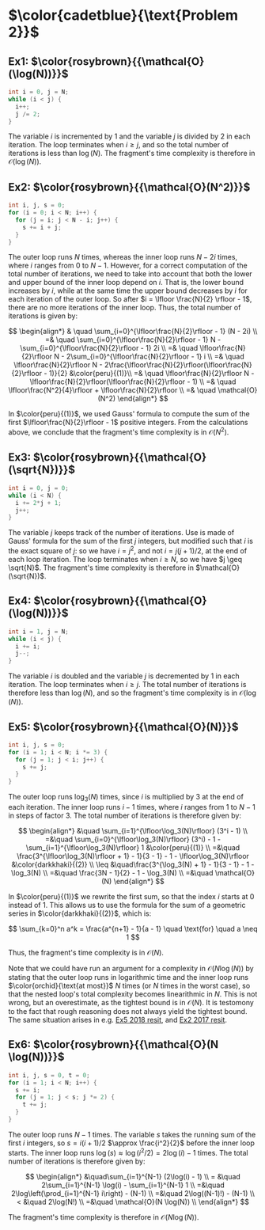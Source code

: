 # $\color{cadetblue}{\text{Problem 2}}$

## Ex1: $\color{rosybrown}{{\mathcal{O}(\log(N))}}$

```c
int i = 0, j = N;
while (i < j) {
  i++;
  j /= 2;
}
```

The variable $i$ is incremented by $1$ and the variable $j$ is divided by $2$ in each iteration. The loop terminates when $i \geq j$, and so the total number of iterations is less than $\log(N)$. The fragment's time complexity is therefore in $\mathcal{O}(\log(N))$.

## Ex2: $\color{rosybrown}{{\mathcal{O}(N^2)}}$

```c
int i, j, s = 0;
for (i = 0; i < N; i++) {
  for (j = i; j < N - i; j++) {
    s += i + j;
  }
}
```

The outer loop runs $N$ times, whereas the inner loop runs $N - 2i$ times, where $i$ ranges from $0$ to $N - 1$. However, for a correct computation of the total number of iterations, we need to take into account that both the lower and upper bound of the inner loop depend on $i$. That is, the lower bound increases by $i$, while at the same time the upper bound decreases by $i$ for each iteration of the outer loop. So after $i = \lfloor \frac{N}{2} \rfloor - 1$, there are no more iterations of the inner loop. Thus, the total number of iterations is given by:

$$
\begin{align*}
  & \quad \sum_{i=0}^{\lfloor\frac{N}{2}\rfloor - 1} (N - 2i) \\
  =& \quad \sum_{i=0}^{\lfloor\frac{N}{2}\rfloor - 1} N - \sum_{i=0}^{\lfloor\frac{N}{2}\rfloor - 1} 2i \\
  =& \quad \lfloor\frac{N}{2}\rfloor N - 2\sum_{i=0}^{\lfloor\frac{N}{2}\rfloor - 1} i \\
  =& \quad \lfloor\frac{N}{2}\rfloor N - 2\frac{\lfloor\frac{N}{2}\rfloor(\lfloor\frac{N}{2}\rfloor - 1)}{2} &\color{peru}{(1)}\\
  =& \quad \lfloor\frac{N}{2}\rfloor N - \lfloor\frac{N}{2}\rfloor(\lfloor\frac{N}{2}\rfloor - 1) \\
  =& \quad \lfloor\frac{N^2}{4}\rfloor + \lfloor\frac{N}{2}\rfloor \\
  =& \quad \mathcal{O}(N^2)
\end{align*}
$$

In $\color{peru}{(1)}$, we used Gauss' formula to compute the sum of the first $\lfloor\frac{N}{2}\rfloor - 1$ positive integers. From the calculations above, we conclude that the fragment's time complexity is in $\mathcal{O}(N^2)$.

## Ex3: $\color{rosybrown}{{\mathcal{O}(\sqrt{N})}}$

```c
int i = 0, j = 0;
while (i < N) {
  i += 2*j + 1;
  j++;
}
```

The variable $j$ keeps track of the number of iterations. Use is made of Gauss' formula for the sum of the first $j$ integers, but modified such that $i$ is the exact square of $j$: so we have $i = j^2$, and not $i = j(j+1)/2$, at the end of each loop iteration. The loop terminates when $i \geq N$, so we have $j \geq \sqrt{N}$. The fragment's time complexity is therefore in $\mathcal{O}(\sqrt{N})$.  

## Ex4: $\color{rosybrown}{{\mathcal{O}(\log(N))}}$

```c
int i = 1, j = N;
while (i < j) {
  i += i;
  j--;
}
```

The variable $i$ is doubled and the variable $j$ is decremented by $1$ in each iteration. The loop terminates when $i \geq j$. The total number of iterations is therefore less than $\log(N)$, and so the fragment's time complexity is in $\mathcal{O}(\log(N))$.

## Ex5: $\color{rosybrown}{{\mathcal{O}(N)}}$

```c
int i, j, s = 0;
for (i = 1; i < N; i *= 3) {
  for (j = 1; j < i; j++) {
    s += j;
  }
}
```

The outer loop runs $\log_3(N)$ times, since $i$ is multiplied by 3 at the end of each iteration. The inner loop runs $i - 1$ times, where $i$ ranges from $1$ to $N - 1$ in steps of factor 3. The total number of iterations is therefore given by:

$$
\begin{align*}
&\quad \sum_{i=1}^{\lfloor\log_3(N)\rfloor} (3^i - 1) \\
=&\quad \sum_{i=0}^{\lfloor\log_3(N)\rfloor} (3^i) - 1 - \sum_{i=1}^{\lfloor\log_3(N)\rfloor} 1 &\color{peru}{(1)} \\
=&\quad \frac{3^{\lfloor\log_3(N)\rfloor + 1} - 1}{3 - 1} - 1 - \lfloor\log_3(N)\rfloor &\color{darkkhaki}{(2)} \\
\leq &\quad\frac{3^{\log_3(N) + 1} - 1}{3 - 1} - 1 - \log_3(N) \\
=&\quad \frac{3N - 1}{2} - 1 - \log_3(N) \\
=&\quad \mathcal{O}(N)
\end{align*}
$$

In $\color{peru}{(1)}$ we rewrite the first sum, so that the index $i$ starts at $0$ instead of $1$. This allows us to use the formula for the sum of a geometric series in $\color{darkkhaki}{(2)}$, which is:

$$
\sum_{k=0}^n a^k = \frac{a^{n+1} - 1}{a - 1} \quad \text{for} \quad a \neq 1
$$

Thus, the fragment's time complexity is in $\mathcal{O}(N)$.

Note that we could have run an argument for a complexity in $\mathcal{O}(N \log(N))$ by stating that the outer loop runs in logarithmic time and the inner loop runs $\color{orchid}{\text{at most}}$ $N$ times (or $N$ times in the worst case), so that the nested loop's total complexity becomes linearithmic in $N$. This is not wrong, but an overestimate, as the tightest bound is in $\mathcal{O}(N)$. It is testomony to the fact that rough reasoning does not always yield the tightest bound. The same situation arises in e.g. [Ex5 2018 resit](https://github.com/pl3onasm/Imperative-programming/blob/main/IP-Finals/2018resit/problem2.md#ex5-colorrosybrownmathcalonlogn), and [Ex2 2017 resit](https://github.com/pl3onasm/Imperative-programming/blob/main/IP-Finals/2017resit/problem2.md#ex1-colorrosybrownmathcalon).

## Ex6: $\color{rosybrown}{{\mathcal{O}(N \log(N))}}$

```c
int i, j, s = 0, t = 0;
for (i = 1; i < N; i++) {
  s += i;
  for (j = 1; j < s; j *= 2) {
    t += j;
  }
}
```

The outer loop runs $N - 1$ times. The variable $s$ takes the running sum of the first $i$ integers, so $s = i(i+1)/2$ $\approx \frac{i^2}{2}$ before the inner loop starts. The inner loop runs $\log(s) \approx \log(i^2/2) = 2\log(i) -1$  times. The total number of iterations is therefore given by:

$$
\begin{align*}
&\quad\sum_{i=1}^{N-1} (2\log(i) - 1) \\
= &\quad 2\sum_{i=1}^{N-1} \log(i) - \sum_{i=1}^{N-1} 1 \\
=&\quad 2\log\left(\prod_{i=1}^{N-1} i\right) - (N-1) \\
=&\quad 2\log((N-1)!) - (N-1) \\
< &\quad 2\log(N!) \\
=&\quad \mathcal{O}(N \log(N)) \\
\end{align*}
$$

The fragment's time complexity is therefore in $\mathcal{O}(N \log(N))$.
